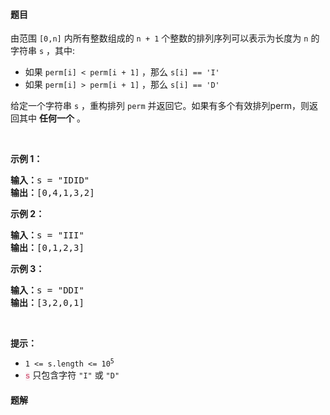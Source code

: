 #### 题目
<p>由范围 <code>[0,n]</code> 内所有整数组成的 <code>n + 1</code> 个整数的排列序列可以表示为长度为 <code>n</code> 的字符串 <code>s</code> ，其中:</p>

<ul>
	<li>如果&nbsp;<code>perm[i] &lt; perm[i + 1]</code>&nbsp;，那么&nbsp;<code>s[i] == 'I'</code>&nbsp;</li>
	<li>如果&nbsp;<code>perm[i] &gt; perm[i + 1]</code>&nbsp;，那么 <code>s[i] == 'D'</code>&nbsp;</li>
</ul>

<p>给定一个字符串 <code>s</code> ，重构排列&nbsp;<code>perm</code> 并返回它。如果有多个有效排列perm，则返回其中 <strong>任何一个</strong> 。</p>

<p>&nbsp;</p>

<p><strong>示例 1：</strong></p>

<pre>
<strong>输入：</strong>s = "IDID"
<strong>输出：</strong>[0,4,1,3,2]
</pre>

<p><strong>示例 2：</strong></p>

<pre>
<strong>输入：</strong>s = "III"
<strong>输出：</strong>[0,1,2,3]
</pre>

<p><strong>示例 3：</strong></p>

<pre>
<strong>输入：</strong>s = "DDI"
<strong>输出：</strong>[3,2,0,1]</pre>

<p>&nbsp;</p>

<p><strong>提示：</strong></p>

<ul>
	<li><code>1 &lt;= s.length &lt;= 10<sup>5</sup></code></li>
	<li><code><font color="#c7254e"><font face="Menlo, Monaco, Consolas, Courier New, monospace"><span style="font-size:12.6px"><span style="background-color:#f9f2f4">s</span></span></font></font></code> 只包含字符&nbsp;<code>"I"</code>&nbsp;或&nbsp;<code>"D"</code></li>
</ul>


 #### 题解
